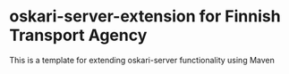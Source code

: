 # oskari-server-extension for Finnish Transport Agency
This is a template for extending oskari-server functionality using Maven
